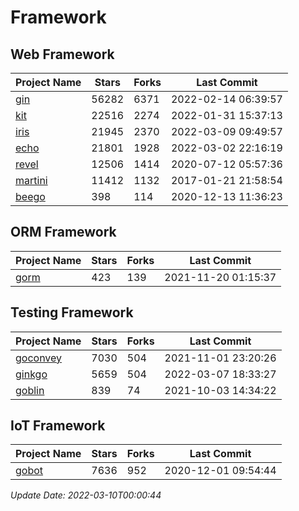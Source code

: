 # Framework

## Web Framework
| Project Name | Stars | Forks | Last Commit |
| ------------ | ----- | ----- | ----------- |
| [gin](https://github.com/gin-gonic/gin) | 56282 | 6371 | 2022-02-14 06:39:57 |
| [kit](https://github.com/go-kit/kit) | 22516 | 2274 | 2022-01-31 15:37:13 |
| [iris](https://github.com/kataras/iris) | 21945 | 2370 | 2022-03-09 09:49:57 |
| [echo](https://github.com/labstack/echo) | 21801 | 1928 | 2022-03-02 22:16:19 |
| [revel](https://github.com/revel/revel) | 12506 | 1414 | 2020-07-12 05:57:36 |
| [martini](https://github.com/go-martini/martini) | 11412 | 1132 | 2017-01-21 21:58:54 |
| [beego](https://github.com/astaxie/beego) | 398 | 114 | 2020-12-13 11:36:23 |

## ORM Framework
| Project Name | Stars | Forks | Last Commit |
| ------------ | ----- | ----- | ----------- |
| [gorm](https://github.com/jinzhu/gorm) | 423 | 139 | 2021-11-20 01:15:37 |

## Testing Framework
| Project Name | Stars | Forks | Last Commit |
| ------------ | ----- | ----- | ----------- |
| [goconvey](https://github.com/smartystreets/goconvey) | 7030 | 504 | 2021-11-01 23:20:26 |
| [ginkgo](https://github.com/onsi/ginkgo) | 5659 | 504 | 2022-03-07 18:33:27 |
| [goblin](https://github.com/franela/goblin) | 839 | 74 | 2021-10-03 14:34:22 |

## IoT Framework
| Project Name | Stars | Forks | Last Commit |
| ------------ | ----- | ----- | ----------- |
| [gobot](https://github.com/hybridgroup/gobot) | 7636 | 952 | 2020-12-01 09:54:44 |

*Update Date: 2022-03-10T00:00:44*